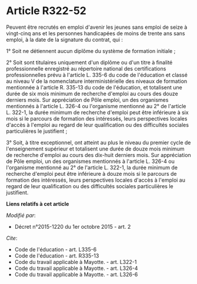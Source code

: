 # Article R322-52

Peuvent être recrutés en emploi d'avenir les jeunes sans emploi de seize à vingt-cinq ans et les personnes handicapées de
moins de trente ans sans emploi, à la date de la signature du contrat, qui : 

1° Soit ne détiennent aucun diplôme du système de formation initiale ; 

2° Soit sont titulaires uniquement d'un diplôme ou d'un titre à finalité professionnelle enregistré au répertoire national
des certifications professionnelles prévu à l'article L. 335-6 du code de l'éducation et classé au niveau V de la
nomenclature interministérielle des niveaux de formation mentionnée à l'article R. 335-13 du code de l'éducation, et
totalisent une durée de six mois minimum de recherche d'emploi au cours des douze derniers mois. Sur appréciation de
Pôle emploi, un des organismes mentionnés à l'article L. 326-4 ou l'organisme mentionné au 2° de l'article L. 322-1, la durée
minimum de recherche d'emploi peut être inférieure à six mois si le parcours de formation des intéressés, leurs perspectives
locales d'accès à l'emploi au regard de leur qualification ou des difficultés sociales particulières le justifient ; 

3° Soit, à titre exceptionnel, ont atteint au plus le niveau du premier cycle de l'enseignement supérieur et totalisent une
durée de douze mois minimum de recherche d'emploi au cours des dix-huit derniers mois. Sur appréciation de            Pôle
emploi, un des organismes mentionnés à l'article L. 326-4 ou l'organisme mentionné au 2° de l'article L. 322-1, la durée
minimum de recherche d'emploi peut être inférieure à douze mois si le parcours de formation des intéressés, leurs
perspectives locales d'accès à l'emploi au regard de leur qualification ou des difficultés sociales particulières le
justifient.

**Liens relatifs à cet article**

_Modifié par_:

  - Décret n°2015-1220 du 1er octobre 2015 - art. 2

_Cite_:

  - Code de l'éducation - art. L335-6
  - Code de l'éducation - art. R335-13
  - Code du travail applicable à Mayotte. - art. L322-1
  - Code du travail applicable à Mayotte. - art. L326-4
  - Code du travail applicable à Mayotte. - art. L326-6
